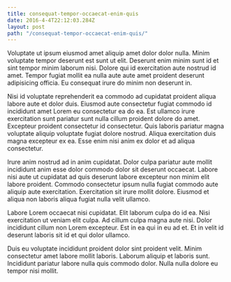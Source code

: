```yaml
---
title: consequat-tempor-occaecat-enim-quis
date: 2016-4-4T22:12:03.284Z
layout: post
path: "/consequat-tempor-occaecat-enim-quis/"
---
```


Voluptate ut ipsum eiusmod amet aliquip amet dolor dolor nulla. Minim voluptate tempor deserunt est sunt ut elit. Deserunt enim minim sunt id et sint tempor minim laborum nisi. Dolore qui id exercitation aute nostrud id amet. Tempor fugiat mollit ea nulla aute aute amet proident deserunt adipisicing officia. Eu consequat irure do minim non deserunt in.

Nisi id voluptate reprehenderit ea commodo ad cupidatat proident aliqua labore aute et dolor duis. Eiusmod aute consectetur fugiat commodo id incididunt amet Lorem eu consectetur ea do ea. Est ullamco irure exercitation sunt pariatur sunt nulla cillum proident dolore do amet. Excepteur proident consectetur id consectetur. Quis laboris pariatur magna voluptate aliquip voluptate fugiat dolore nostrud. Aliqua exercitation duis magna excepteur ex ea. Esse enim nisi anim ex dolor et ad aliqua consectetur.

Irure anim nostrud ad in anim cupidatat. Dolor culpa pariatur aute mollit incididunt anim esse dolor commodo dolor sit deserunt occaecat. Labore nisi aute ut cupidatat ad quis deserunt labore excepteur non minim elit labore proident. Commodo consectetur ipsum nulla fugiat commodo aute aliquip aute exercitation. Exercitation sit irure mollit dolore. Eiusmod et aliqua non laboris aliqua fugiat nulla velit ullamco.

Labore Lorem occaecat nisi cupidatat. Elit laborum culpa do id ea. Nisi exercitation ut veniam elit culpa. Ad cillum culpa magna aute nisi. Dolor incididunt cillum non Lorem excepteur. Est in ea qui in eu ad et. Et in velit id deserunt laboris sit id et qui dolor ullamco.

Duis eu voluptate incididunt proident dolor sint proident velit. Minim consectetur amet labore mollit laboris. Laborum aliquip et laboris sunt. Incididunt pariatur labore nulla quis commodo dolor. Nulla nulla dolore eu tempor nisi mollit.